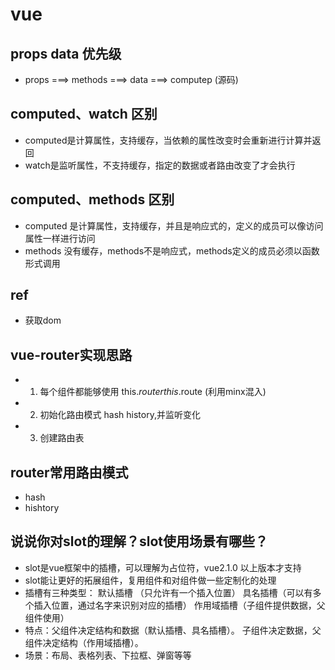 # vue


## props data 优先级
- props ===> methods ===> data ===> computep (源码)

## computed、watch 区别
- computed是计算属性，支持缓存，当依赖的属性改变时会重新进行计算并返回
- watch是监听属性，不支持缓存，指定的数据或者路由改变了才会执行

## computed、methods 区别
- computed 是计算属性，支持缓存，并且是响应式的，定义的成员可以像访问属性一样进行访问
- methods 没有缓存，methods不是响应式，methods定义的成员必须以函数形式调用

## ref
- 获取dom

## vue-router实现思路
- 1. 每个组件都能够使用 this.$router this.$route (利用minx混入)
- 2. 初始化路由模式 hash history,并监听变化
- 3. 创建路由表

## router常用路由模式
- hash
- hishtory

## 说说你对slot的理解？slot使用场景有哪些？
- slot是vue框架中的插槽，可以理解为占位符，vue2.1.0 以上版本才支持
- slot能让更好的拓展组件，复用组件和对组件做一些定制化的处理
- 插槽有三种类型： 默认插槽 （只允许有一个插入位置）
                具名插槽（可以有多个插入位置，通过名字来识别对应的插槽）
                作用域插槽（子组件提供数据，父组件使用）
- 特点：父组件决定结构和数据（默认插槽、具名插槽）。 子组件决定数据，父组件决定结构（作用域插槽）。
- 场景：布局、表格列表、下拉框、弹窗等等

